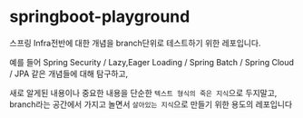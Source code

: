 # springboot-playground

스프링 Infra전반에 대한 개념을 branch단위로 테스트하기 위한 레포입니다.

예를 들어 Spring Security / Lazy,Eager Loading / Spring Batch / Spring Cloud / JPA 같은 개념들에 대해 탐구하고,

새로 알게된 내용이나 중요한 내용을 
단순한 `텍스트 형식의 죽은 지식`으로 두지말고, branch라는 공간에서 가지고 놀면서 `살아있는 지식`으로 만들기 위한 용도의 레포입니다 
